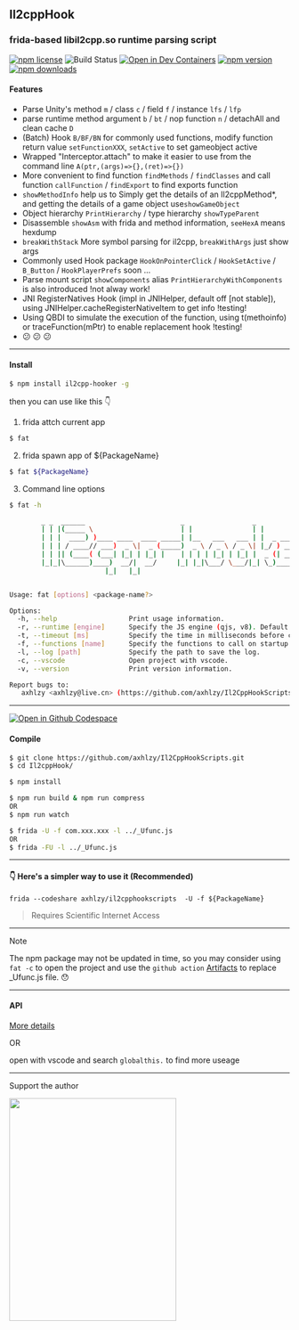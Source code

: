 ## Il2cppHook

### frida-based libil2cpp.so runtime parsing script

[![npm license](https://img.shields.io/npm/l/il2cpp-hooker.svg)](https://www.npmjs.com/package/il2cpp-hooker)
![Build Status](https://github.com/axhlzy/Il2CppHookScripts/actions/workflows/Auto-build.yml/badge.svg)
[![Open in Dev Containers](https://img.shields.io/static/v1?label=Dev%20Containers&message=Open&color=blue&logo=visualstudiocode)](https://vscode.dev/redirect?url=vscode://ms-vscode-remote.remote-containers/cloneInVolume?url=https://github.com/axhlzy/Il2CppHookScripts)
[![npm version](https://img.shields.io/npm/v/il2cpp-hooker.svg)](https://www.npmjs.com/package/il2cpp-hooker)
[![npm downloads](https://img.shields.io/npm/dm/il2cpp-hooker.svg)](https://www.npmjs.com/package/il2cpp-hooker)

#### Features 

- Parse Unity's method `m` / class `c` / field `f` / instance `lfs` / `lfp`
- parse runtime method argument `b` / `bt` / nop function `n` / detachAll and clean cache `D`
- (Batch) Hook `B/BF/BN` for commonly used functions, modify function return value `setFunctionXXX`, `setActive` to set gameobject active
- Wrapped "Interceptor.attach" to make it easier to use from the command line `A(ptr,(args)=>{},(ret)=>{})`
- More convenient to find function `findMethods` / `findClasses` and call function `callFunction` / `findExport` to find exports function
- `showMethodInfo` help us to Simply get the details of an Il2cppMethod*, and getting the details of a game object use`showGameObject` 
- Object hierarchy `PrintHierarchy` / type hierarchy `showTypeParent`
- Disassemble `showAsm` with frida and method information, `seeHexA` means hexdump
- `breakWithStack` More symbol parsing for il2cpp, `breakWithArgs` just show args
- Commonly used Hook package `HookOnPointerClick` / `HookSetActive` / `B_Button` / `HookPlayerPrefs` soon ...
- Parse mount script `showComponents` alias `PrintHierarchyWithComponents` is also introduced !not alway work!
- JNI RegisterNatives Hook (impl in JNIHelper, default off [not stable]), using JNIHelper.cacheRegisterNativeItem to get info !testing!
- Using QBDI to simulate the execution of the function, using t(methoinfo) or traceFunction(mPtr) to enable replacement hook !testing!
- :confused: :confused: :confused:

-------

#### Install
```sh
$ npm install il2cpp-hooker -g
```

then you can use like this :point_down:

1. frida attch current app
```sh
$ fat

```
2. frida spawn app of ${PackageName}
```sh
$ fat ${PackageName}
```

3. Command line options
```sh
$ fat -h

        _ _  ______                        _                 _
        | | |(_____ \                      | |               | |
        | | |  ____) )____ ____  ____ _____| |__   ___   ___ | |  _ _____  ____
        | | | / ____// ___)  _ \|  _ (_____)  _ \ / _ \ / _ \| |_/ ) ___ |/ ___)
        | | || (____( (___| |_| | |_| |    | | | | |_| | |_| |  _ (| ____| |
        |_|_|\______)____)  __/|  __/     |_| |_|\___/ \___/|_| \_)_____)_|
                        |_|   |_|


Usage: fat [options] <package-name?>

Options:
  -h, --help                  Print usage information.
  -r, --runtime [engine]      Specify the JS engine (qjs, v8). Default: v8
  -t, --timeout [ms]          Specify the time in milliseconds before calling the function.
  -f, --functions [name]      Specify the functions to call on startup. example: -f getApkInfo();
  -l, --log [path]            Specify the path to save the log.
  -c, --vscode                Open project with vscode.
  -v, --version               Print version information.

Report bugs to:
   axhlzy <axhlzy@live.cn> (https://github.com/axhlzy/Il2CppHookScripts/)

```

-------

[<img src="https://github.com/codespaces/badge.svg" title="Open in Github Codespace">](https://codespaces.new/axhlzy/Il2CppHookScripts)

#### Compile
```sh
$ git clone https://github.com/axhlzy/Il2CppHookScripts.git
$ cd Il2cppHook/

$ npm install

$ npm run build & npm run compress
OR
$ npm run watch

$ frida -U -f com.xxx.xxx -l ../_Ufunc.js
OR
$ frida -FU -l ../_Ufunc.js
```

-------

#### 👇 Here's a simpler way to use it (Recommended)
`frida --codeshare axhlzy/il2cpphookscripts  -U -f ${PackageName}`

> Requires Scientific Internet Access

-------

> [!NOTE]
> The npm package may not be updated in time, so you may consider using `fat -c` to open the project and use the `github action` [Artifacts](https://github.com/axhlzy/Il2CppHookScripts/actions) to replace _Ufunc.js file. :hushed:

-------

#### API

[More details](https://github.com/axhlzy/Il2CppHookScripts/wiki)

OR

open with vscode and search `globalthis.` to find more useage

-------

Support the author

<img src=https://github.com/axhlzy/Il2CppHookScripts/assets/20512058/618a0674-e5ad-4c0f-9435-f7e133d4b293 width="300" height="400">
